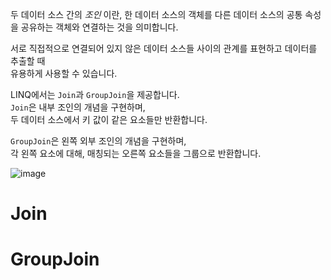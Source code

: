 두 데이터 소스 간의 _조인_ 이란, 
한 데이터 소스의 객체를 다른 데이터 소스의 공통 속성을 공유하는 객체와 연결하는 것을 의미합니다.    

서로 직접적으로 연결되어 있지 않은 데이터 소스들 사이의 관계를 표현하고 데이터를 추출할 때       
유용하게 사용할 수 있습니다.    

LINQ에서는 `Join`과 `GroupJoin`을 제공합니다.     
`Join`은 내부 조인의 개념을 구현하며,      
두 데이터 소스에서 키 값이 같은 요소들만 반환합니다.     

`GroupJoin`은 왼쪽 외부 조인의 개념을 구현하며,       
각 왼쪽 요소에 대해, 매칭되는 오른쪽 요소들을 그룹으로 반환합니다.    

![image](https://github.com/user-attachments/assets/59e3c08d-add0-41fa-bf87-cb7131eea623)       

# Join

# GroupJoin

